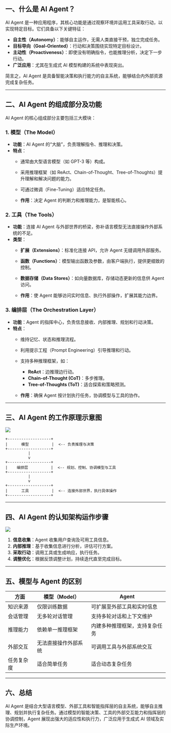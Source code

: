 ## 一、什么是 AI Agent？

AI Agent 是一种应用程序，其核心功能是通过观察环境并运用工具采取行动，以实现特定目标。它们具备以下关键特征：

- **自主性（Autonomy）**：能够自主运作，无需人类直接干预，独立完成任务。
- **目标导向（Goal-Oriented）**：行动和决策围绕实现特定目标设计。
- **主动性（Proactiveness）**：即使没有明确指令，也能推理分析，决定下一步行动。
- **广泛应用**：尤其在生成式 AI 模型构建的系统中表现突出。

简言之，AI Agent 是具备智能决策和执行能力的自主系统，能够结合内外部资源完成复杂任务。

---

## 二、AI Agent 的组成部分及功能

AI Agent 的核心组成部分主要包括三大模块：

### 1. 模型（The Model）

- **功能**：AI Agent 的“大脑”，负责理解指令、推理和决策。
- **特点**：
  - 通常由大型语言模型（如 GPT-3 等）构成。
  - 采用推理框架（如 ReAct、Chain-of-Thought、Tree-of-Thoughts）提升理解和解决问题的能力。
  - 可通过微调（Fine-Tuning）适应特定任务。


  - **作用**：决定 Agent 的判断力和推理能力，是智能核心。

### 2. 工具（The Tools）

- **功能**：连接 AI Agent 与外部世界的桥梁，弥补语言模型无法直接操作外部系统的不足。
- **类型**：
  - **扩展（Extensions）**：标准化连接 API，允许 Agent 无缝调用外部服务。
  - **函数（Functions）**：模型输出函数及参数，由客户端执行，提供更细致的控制。
  - **数据存储（Data Stores）**：如向量数据库，存储动态更新的信息供 Agent 访问。


  - **作用**：使 Agent 能够访问实时信息、执行外部操作，扩展其能力边界。

### 3. 编排层（The Orchestration Layer）

- **功能**：Agent 的指挥中心，负责信息接收、内部推理、规划和行动决策。
- **特点**：
  - 维持记忆、状态和推理流程。
  - 利用提示工程（Prompt Engineering）引导推理和行动。
  - 支持多种推理框架，如：
    - **ReAct**：边推理边行动。
    - **Chain-of-Thought (CoT)**：多步推理。
    - **Tree-of-Thoughts (ToT)**：适合探索和策略预测。


  - **作用**：确保 Agent 按计划执行任务，协调模型与工具的协作。

---

## 三、AI Agent 的工作原理示意图

![](https://cdn.jsdelivr.net/gh/lvsoso/rnotes@main/img/2025-05-11-13-03-27.png)

```
+-------------------+
|      模型          |  <-- 负责推理与决策
+-------------------+
          |
          v
+-------------------+
|    编排层          |  <-- 规划、控制、协调模型与工具
+-------------------+
          |
          v
+-------------------+
|      工具          |  <-- 连接外部世界，执行具体操作
+-------------------+
```

---

## 四、AI Agent 的认知架构运作步骤

![](https://cdn.jsdelivr.net/gh/lvsoso/rnotes@main/img/2025-05-11-13-03-51.png)

1. **信息收集**：Agent 收集用户查询及可用工具信息。
2. **内部推理**：基于收集信息进行分析，评估可行方案。
3. **采取行动**：调用工具或生成响应，执行任务。
4. **调整优化**：根据反馈调整计划，持续迭代直至完成目标。

---

## 五、模型与 Agent 的区别

| 方面 | 模型（Model） | Agent |
| --- | --- | --- |
| 知识来源 | 仅限训练数据 | 可扩展至外部工具和实时信息 |
| 会话管理 | 无多轮对话管理 | 支持多轮对话和上下文维护 |
| 推理能力 | 依赖单一推理框架 | 内建多种推理框架，支持复杂任务 |
| 外部交互 | 无法直接操作外部系统 | 可调用工具与外部系统交互 |
| 任务复杂度 | 适合简单任务 | 适合动态复杂任务 |

---

## 六、总结

AI Agent 是结合大型语言模型、外部工具和智能指挥层的自主系统，能够自主推理、规划并执行复杂任务。通过模型的智能决策、工具的外部交互能力和指挥层的协调控制，Agent 展现出强大的适应性和执行力，广泛应用于生成式 AI 领域及实际生产环境。